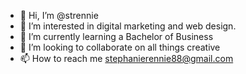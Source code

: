- 👋 Hi, I’m @strennie
- 👀 I’m interested in digital marketing and web design.
- 🌱 I’m currently learning a Bachelor of Business
- 💞️ I’m looking to collaborate on all things creative
- 📫 How to reach me stephanierennie88@gmail.com

<!---
strennie/strennie is a ✨ special ✨ repository because its `README.md` (this file) appears on your GitHub profile.
You can click the Preview link to take a look at your changes.
--->
